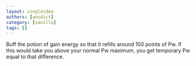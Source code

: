 ```yaml
---
layout: singleidea
authors: [aosdict]
category: [vanilla]
tags: []
---
```

Buff the potion of gain energy so that it refills around 100 points of Pw. If this would take you above your normal Pw maximum, you get temporary Pw equal to that difference.
